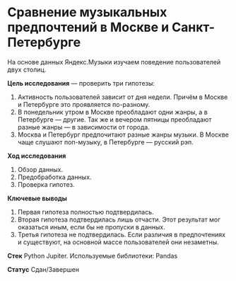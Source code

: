# Сравнение музыкальных предпочтений в Москве и Санкт-Петербурге


На основе данных Яндекс.Музыки изучаем поведение пользователей двух столиц.

**Цель исследования** — проверить три гипотезы:
1. Активность пользователей зависит от дня недели. Причём в Москве и Петербурге это проявляется по-разному.
2. В понедельник утром в Москве преобладают одни жанры, а в Петербурге — другие. Так же и вечером пятницы преобладают разные жанры — в зависимости от города. 
3. Москва и Петербург предпочитают разные жанры музыки. В Москве чаще слушают поп-музыку, в Петербурге — русский рэп.

**Ход исследования**
 
1. Обзор данных.
2. Предобработка данных.
3. Проверка гипотез.
 
**Ключевые выводы**
1. Первая гипотеза полностью подтвердилась.
2. Вторая гипотеза подтвердилась лишь отчасти. Этот результат мог оказаться иным, если бы не пропуски в данных.
3. Третья гипотеза не подтвердилась. Если различия в предпочтениях и существуют, на основной массе пользователей они незаметны.

**Стек**
Python Jupiter. 
Используемые библиотеки: Pandas
 
**Статус**
Сдан/Завершен